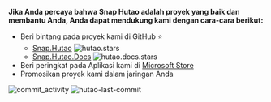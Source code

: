 **Jika Anda percaya bahwa Snap Hutao adalah proyek yang baik dan membantu Anda, Anda dapat mendukung kami dengan cara-cara berikut:**

- Beri bintang pada proyek kami di GitHub ⭐
  - [Snap.Hutao](https://github.com/DGP-Studio/Snap.Hutao) ![hutao.stars](https://img.shields.io/github/stars/DGP-Studio/Snap.Hutao?style=plastic&color=red)
  - [Snap.Hutao.Docs](https://github.com/DGP-Studio/Snap.Hutao.Docs) ![hutao.docs.stars](https://img.shields.io/github/stars/DGP-Studio/Snap.Hutao.Docs?style=plastic&color=red)
- Beri peringkat pada Aplikasi kami di [Microsoft Store](ms-windows-store://review/?ProductId=9PH4NXJ2JN52)
- Promosikan proyek kami dalam jaringan Anda

![commit_activity](https://img.shields.io/github/commit-activity/y/DGP-Studio/Snap.Hutao?style=for-the-badge) ![hutao-last-commit](https://img.shields.io/github/last-commit/DGP-Studio/Snap.Hutao?label=Hutao%20Last%20Commit&style=for-the-badge)